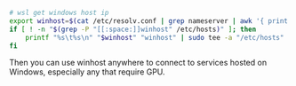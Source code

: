 ```bash
# wsl get windows host ip
export winhost=$(cat /etc/resolv.conf | grep nameserver | awk '{ print $2 }')
if [ ! -n "$(grep -P "[[:space:]]winhost" /etc/hosts)" ]; then
	printf "%s\t%s\n" "$winhost" "winhost" | sudo tee -a "/etc/hosts"
fi
```

Then you can use winhost anywhere to connect to services hosted on Windows, especially any that require GPU.
